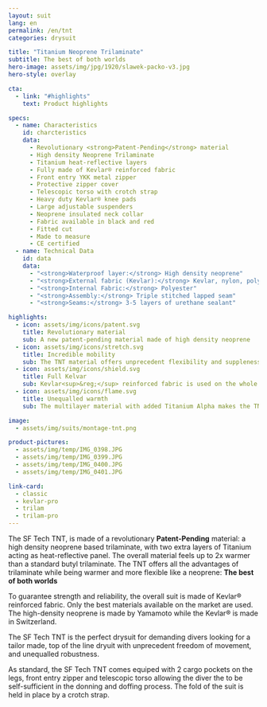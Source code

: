 ```yaml
---
layout: suit
lang: en
permalink: /en/tnt
categories: drysuit

title: "Titanium Neoprene Trilaminate"
subtitle: The best of both worlds
hero-image: assets/img/jpg/1920/slawek-packo-v3.jpg
hero-style: overlay

cta:
  - link: "#highlights"
    text: Product highlights

specs:
  - name: Characteristics
    id: charcteristics
    data:
      - Revolutionary <strong>Patent-Pending</strong> material
      - High density Neoprene Trilaminate
      - Titanium heat-reflective layers
      - Fully made of Kevlar® reinforced fabric
      - Front entry YKK metal zipper
      - Protective zipper cover
      - Telescopic torso with crotch strap
      - Heavy duty Kevlar® knee pads
      - Large adjustable suspenders
      - Neoprene insulated neck collar
      - Fabric available in black and red
      - Fitted cut
      - Made to measure
      - CE certified
  - name: Technical Data
    id: data
    data:
      - "<strong>Waterproof layer:</strong> High density neoprene"
      - "<strong>External fabric (Kevlar):</strong> Kevlar, nylon, polyester"
      - "<strong>Internal Fabric:</strong> Polyester"
      - "<strong>Assembly:</strong> Triple stitched lapped seam"
      - "<strong>Seams:</strong> 3-5 layers of urethane sealant"

highlights:
  - icon: assets/img/icons/patent.svg
    title: Revolutionary material
    sub: A new patent-pending material made of high density neoprene
  - icon: assets/img/icons/stretch.svg
    title: Incredible mobility
    sub: The TNT material offers unprecedent flexibility and suppleness
  - icon: assets/img/icons/shield.svg
    title: Full Kelvar
    sub: Kevlar<sup>&reg;</sup> reinforced fabric is used on the whole suit, making it incredibly resistant
  - icon: assets/img/icons/flame.svg
    title: Unequalled warmth
    sub: The multilayer material with added Titanium Alpha makes the TNT up to 2x warmer than a conventional trilam

image:
  - assets/img/suits/montage-tnt.png

product-pictures:
  - assets/img/temp/IMG_0398.JPG
  - assets/img/temp/IMG_0399.JPG
  - assets/img/temp/IMG_0400.JPG
  - assets/img/temp/IMG_0401.JPG

link-card:
  - classic
  - kevlar-pro
  - trilam
  - trilam-pro
---
```

The SF Tech TNT, is made of a revolutionary <strong>Patent-Pending</strong> material: a high density neoprene based trilaminate, with two extra layers of Titanium acting as heat-reflective panel. The overall material feels up to 2x warmer than a standard butyl trilaminate.
The TNT offers all the advantages of trilaminate while being warmer and more flexible like a neoprene: <strong>The best of both worlds</strong>

To guarantee strength and reliability, the overall suit is made of Kevlar® reinforced fabric. Only the best materials available on the market are used. The high-density neoprene is made by Yamamoto while the Kevlar® is made in Switzerland. 

The SF Tech TNT is the perfect drysuit for demanding divers looking for a tailor made, top of the line dryuit with unprecedent freedom of movement, and unequalled robustness.

As standard, the SF Tech TNT comes equiped with 2 cargo pockets on the legs, front entry zipper and telescopic torso allowing the diver the to be self-sufficient in the donning and doffing process. The fold of the suit is held in place by a crotch strap.